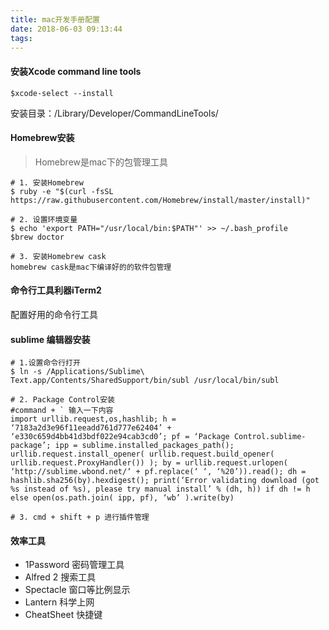 ```yaml
---
title: mac开发手册配置
date: 2018-06-03 09:13:44
tags:
---
```


#### 安装Xcode command line tools
```
$xcode-select --install
```
安装目录：/Library/Developer/CommandLineTools/

#### Homebrew安装
> Homebrew是mac下的包管理工具
```
# 1. 安装Homebrew
$ ruby -e "$(curl -fsSL https://raw.githubusercontent.com/Homebrew/install/master/install)"

# 2. 设置环境变量
$ echo 'export PATH="/usr/local/bin:$PATH"' >> ~/.bash_profile
$brew doctor

# 3. 安装Homebrew cask
homebrew cask是mac下编译好的的软件包管理
```

#### 命令行工具利器iTerm2
配置好用的命令行工具

#### sublime 编辑器安装
```
# 1.设置命令行打开
$ ln -s /Applications/Sublime\ Text.app/Contents/SharedSupport/bin/subl /usr/local/bin/subl

# 2. Package Control安装
#command + ` 输入一下内容
import urllib.request,os,hashlib; h = ‘7183a2d3e96f11eeadd761d777e62404’ + ‘e330c659d4bb41d3bdf022e94cab3cd0’; pf = ‘Package Control.sublime-package’; ipp = sublime.installed_packages_path(); urllib.request.install_opener( urllib.request.build_opener( urllib.request.ProxyHandler()) ); by = urllib.request.urlopen( ‘http://sublime.wbond.net/‘ + pf.replace(‘ ‘, ‘%20’)).read(); dh = hashlib.sha256(by).hexdigest(); print(‘Error validating download (got %s instead of %s), please try manual install’ % (dh, h)) if dh != h else open(os.path.join( ipp, pf), ‘wb’ ).write(by)

# 3. cmd + shift + p 进行插件管理
```


#### 效率工具
- 1Password 密码管理工具
- Alfred 2 搜索工具
- Spectacle 窗口等比例显示
- Lantern 科学上网
- CheatSheet 快捷键


